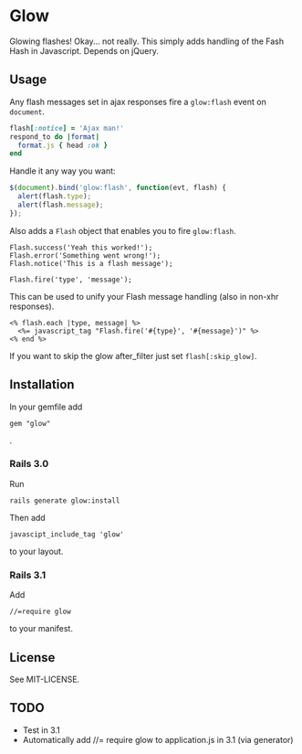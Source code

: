 # Glow

Glowing flashes! Okay... not really. This simply adds handling of the
Fash Hash in Javascript. Depends on jQuery.

## Usage

Any flash messages set in ajax responses fire a `glow:flash`
event on `document`.

```ruby
flash[:notice] = 'Ajax man!'
respond_to do |format|
  format.js { head :ok }
end
```

Handle it any way you want:

```javascript
$(document).bind('glow:flash', function(evt, flash) {
  alert(flash.type);
  alert(flash.message);
});
```

Also adds a `Flash` object that enables you to fire `glow:flash`.

    Flash.success('Yeah this worked!');
    Flash.error('Something went wrong!');
    Flash.notice('This is a flash message');

    Flash.fire('type', 'message');

This can be used to unify your Flash message handling (also in non-xhr
responses).

    <% flash.each |type, message| %>
      <%= javascript_tag "Flash.fire('#{type}', '#{message}')" %>
    <% end %>

If you want to skip the glow after_filter just set `flash[:skip_glow]`.

## Installation

In your gemfile add

    gem "glow"

.

### Rails 3.0

Run

    rails generate glow:install

Then add

    javascipt_include_tag 'glow'

to your layout.

### Rails 3.1

Add

    //=require glow

to your manifest.

## License

See MIT-LICENSE.

## TODO

- Test in 3.1
- Automatically add //= require glow to application.js in 3.1 (via
  generator)
